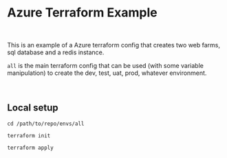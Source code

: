 Azure Terraform Example
=======================

 

This is an example of a Azure terraform config that creates two web farms, sql
database and a redis instance.

`all` is the main terraform config that can be used (with some variable
manipulation) to create the dev, test, uat, prod, whatever environment.

 

Local setup
-----------

`cd /path/to/repo/envs/all`

`terraform init`

`terraform apply`


